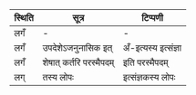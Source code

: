 | स्थिति | सूत्र | टिप्पणी |
| ----- | ------- | ------ |
| लगँ | - | - |
| लगँ | उपदेशेऽजनुनासिक इत् | अँ-इत्यस्य इत्संज्ञा |
| लगँ | शेषात् कर्तरि परस्मैपदम् | इति परस्मैपदम् |
| लग् | तस्य लोपः | इत्संज्ञकस्य लोपः |
